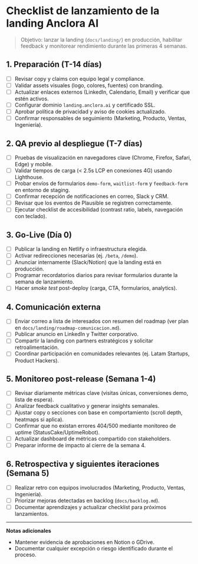 # Checklist de lanzamiento de la landing Anclora AI

> Objetivo: lanzar la landing (`docs/landing/`) en producción, habilitar feedback y monitorear rendimiento durante las primeras 4 semanas.

## 1. Preparación (T-14 días)

- [ ] Revisar copy y claims con equipo legal y compliance.
- [ ] Validar assets visuales (logo, colores, fuentes) con branding.
- [ ] Actualizar enlaces externos (LinkedIn, Calendario, Email) y verificar que estén activos.
- [ ] Configurar dominio `landing.anclora.ai` y certificado SSL.
- [ ] Aprobar política de privacidad y aviso de cookies actualizado.
- [ ] Confirmar responsables de seguimiento (Marketing, Producto, Ventas, Ingeniería).

## 2. QA previo al despliegue (T-7 días)

- [ ] Pruebas de visualización en navegadores clave (Chrome, Firefox, Safari, Edge) y mobile.
- [ ] Validar tiempos de carga (< 2.5s LCP en conexiones 4G) usando Lighthouse.
- [ ] Probar envíos de formularios `demo-form`, `waitlist-form` y `feedback-form` en entorno de staging.
- [ ] Confirmar recepción de notificaciones en correo, Slack y CRM.
- [ ] Revisar que los eventos de Plausible se registren correctamente.
- [ ] Ejecutar checklist de accesibilidad (contrast ratio, labels, navegación con teclado).

## 3. Go-Live (Día 0)

- [ ] Publicar la landing en Netlify o infraestructura elegida.
- [ ] Activar redirecciones necesarias (ej. `/beta`, `/demo`).
- [ ] Anunciar internamente (Slack/Notion) que la landing está en producción.
- [ ] Programar recordatorios diarios para revisar formularios durante la semana de lanzamiento.
- [ ] Hacer _smoke test_ post-deploy (carga, CTA, formularios, analytics).

## 4. Comunicación externa

- [ ] Enviar correo a lista de interesados con resumen del roadmap (ver plan en `docs/landing/roadmap-comunicacion.md`).
- [ ] Publicar anuncio en LinkedIn y Twitter corporativo.
- [ ] Compartir la landing con partners estratégicos y solicitar retroalimentación.
- [ ] Coordinar participación en comunidades relevantes (ej. Latam Startups, Product Hackers).

## 5. Monitoreo post-release (Semana 1-4)

- [ ] Revisar diariamente métricas clave (visitas únicas, conversiones demo, lista de espera).
- [ ] Analizar feedback cualitativo y generar insights semanales.
- [ ] Ajustar copy o secciones con base en comportamiento (scroll depth, heatmaps si aplica).
- [ ] Confirmar que no existan errores 404/500 mediante monitoreo de uptime (StatusCake/UptimeRobot).
- [ ] Actualizar dashboard de métricas compartido con stakeholders.
- [ ] Preparar informe de impacto al cierre de la semana 4.

## 6. Retrospectiva y siguientes iteraciones (Semana 5)

- [ ] Realizar retro con equipos involucrados (Marketing, Producto, Ventas, Ingeniería).
- [ ] Priorizar mejoras detectadas en backlog (`docs/backlog.md`).
- [ ] Documentar aprendizajes y actualizar checklist para próximos lanzamientos.

---

**Notas adicionales**

- Mantener evidencia de aprobaciones en Notion o GDrive.
- Documentar cualquier excepción o riesgo identificado durante el proceso.
